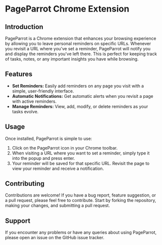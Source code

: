 # PageParrot Chrome Extension

## Introduction
PageParrot is a Chrome extension that enhances your browsing experience by allowing you to leave personal reminders on specific URLs. Whenever you revisit a URL where you've set a reminder, PageParrot will notify you and display the reminders you've left there. This is perfect for keeping track of tasks, notes, or any important insights you have while browsing.

## Features
- **Set Reminders:** Easily add reminders on any page you visit with a simple, user-friendly interface.
- **Automatic Notifications:** Get automatic alerts when you revisit a page with active reminders.
- **Manage Reminders:** View, add, modify, or delete reminders as your tasks evolve.

## Usage
Once installed, PageParrot is simple to use:
1. Click on the PageParrot icon in your Chrome toolbar.
2. When visiting a URL where you want to set a reminder, simply type it into the popup and press enter.
3. Your reminder will be saved for that specific URL. Revisit the page to view your reminder and receive a notification.

## Contributing
Contributions are welcome! If you have a bug report, feature suggestion, or a pull request, please feel free to contribute. Start by forking the repository, making your changes, and submitting a pull request.

## Support
If you encounter any problems or have any queries about using PageParrot, please open an issue on the GitHub issue tracker.
